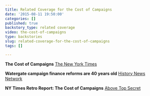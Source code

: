 ```yaml
---
title: Related Coverage for the Cost of Campaigns
date: '2015-08-11 19:50:00'
categories: []
published: true
backstory_type: related coverage
video: the-cost-of-campaigns
type: backstories
slug: related-coverage-for-the-cost-of-campaigns
tags: []

---
```

**The Cost of Campaigns**
[The New York Times](http://www.nytimes.com/2014/10/20/us/the-cost-of-campaigns.html?rref=collection%2Fcolumn%2Fretro-report&action=click&contentCollection=us&region=stream&module=stream_unit&contentPlacement=8&pgtype=collection)

**Watergate campaign finance reforms are 40 years old**
[History News Network](http://historynewsnetwork.org/article/157336)

**NY Times Retro Report: The Cost of Campaigns**
[Above Top Secret](http://www.abovetopsecret.com/forum/thread1040532/pg1)


